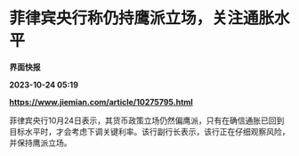 # 菲律宾央行称仍持鹰派立场，关注通胀水平
**界面快报**

**2023-10-24 05:19**

**https://www.jiemian.com/article/10275795.html**

菲律宾央行10月24日表示，其货币政策立场仍然偏鹰派，只有在确信通胀已回到目标水平时，才会考虑下调关键利率。该行副行长表示，该行正在仔细观察风险，并保持鹰派立场。